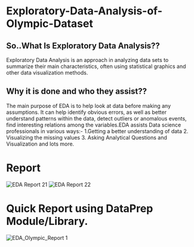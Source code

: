 # Exploratory-Data-Analysis-of-Olympic-Dataset

## So..What Is Exploratory Data Analysis??
 Exploratory Data Analysis is an approach in analyzing data sets to summarize their main characteristics, often using statistical graphics and other data visualization methods.
 ## Why it is done and who they assist??
 The main purpose of EDA is to help look at data before making any assumptions. It can help identify obvious errors, as well as better understand patterns within the data, detect outliers or anomalous events, find interesting relations among the variables.EDA assists Data science professionals in various ways:- 1.Getting a better understanding of data     2. Visualizing the missing values 3. Asking Analytical Questions and Visualization and lots more.
 # Report

![EDA Report 21](https://user-images.githubusercontent.com/88722031/145045640-7fb72721-d250-45b3-b2a7-137e2dddcf9f.jpeg)
![EDA Report 22](https://user-images.githubusercontent.com/88722031/145045667-486c5055-ac3f-4be2-b62a-648aad6a4e0e.jpeg)


# Quick Report using DataPrep Module/Library.

![EDA_Olympic_Report 1](https://user-images.githubusercontent.com/88722031/145046119-a78811cd-1e9e-4e5b-9011-f9d90b836b38.jpeg)


